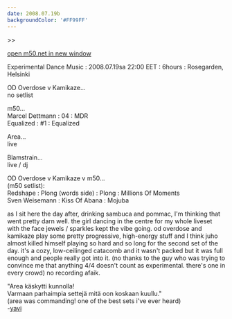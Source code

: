 ```yaml
---
date: 2008.07.19b
backgroundColor: '#FF99FF'
---
```


\>>

[open m50.net in new window  
](http://m50.net/)

Experimental Dance Music : 2008.07.19sa 22:00 EET : 6hours : Rosegarden, Helsinki  

OD Overdose v Kamikaze...  
no setlist  

m50...  
Marcel Dettmann : 04 : MDR  
Equalized : #1 : Equalized  

Area...  
live  

Blamstrain...  
live / dj  

OD Overdose v Kamikaze v m50...  
(m50 setlist):  
Redshape : Plong (words side) : Plong : Millions Of Moments  
Sven Weisemann : Kiss Of Abana : Mojuba  

as I sit here the day after, drinking sambuca and pommac, I'm thinking that went pretty darn well. the girl dancing in the centre for my whole liveset with the face jewels / sparkles kept the vibe going. od overdose and kamikaze play some pretty progressive, high-energy stuff and I think juho almost killed himself playing so hard and so long for the second set of the day. it's a cozy, low-ceilinged catacomb and it wasn't packed but it was full enough and people really got into it. (no thanks to the guy who was trying to convince me that anything 4/4 doesn't count as experimental. there's one in every crowd) no recording afaik.  

"Area käskytti kunnolla!  
Varmaan parhaimpia settejä mitä oon koskaan kuullu."  
(area was commanding! one of the best sets i've ever heard)  
\-[yavi](http://klubitus.org/forum_aihe.php?id=63017)